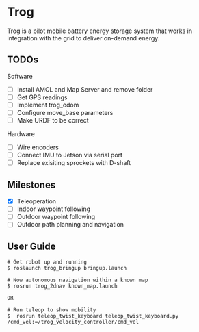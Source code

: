 # Trog
Trog is a pilot mobile battery energy storage system that works in integration with the grid to deliver on-demand energy.  

## TODOs

Software
* [ ] Install AMCL and Map Server and remove folder
* [ ] Get GPS readings
* [ ] Implement trog_odom
* [ ] Configure move_base parameters
* [ ] Make URDF to be correct

Hardware
* [ ] Wire encoders
* [ ] Connect IMU to Jetson via serial port
* [ ] Replace exisiting sprockets with D-shaft

## Milestones
* [X] Teleoperation
* [ ] Indoor waypoint following
* [ ] Outdoor waypoint following
* [ ] Outdoor path planning and navigation

## User Guide
    # Get robot up and running
    $ roslaunch trog_bringup bringup.launch

    # Now autonomous navigation within a known map
    $ rosrun trog_2dnav known_map.launch

    OR

    # Run teleop to show mobility
    $  rosrun teleop_twist_keyboard teleop_twist_keyboard.py /cmd_vel:=/trog_velocity_controller/cmd_vel
    


